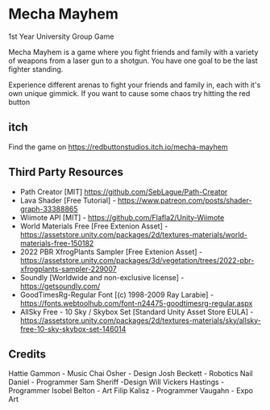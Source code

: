 # Mecha Mayhem
1st Year University Group Game

Mecha Mayhem is a game where you fight friends and family with a variety of weapons from a laser gun to a shotgun. You have one goal to be the last fighter standing.

Experience different arenas to fight your friends and family in, each with it's own unique gimmick. If you want to cause some chaos try hitting the red button

## itch
Find the game on https://redbuttonstudios.itch.io/mecha-mayhem

## Third Party Resources
- Path Creator [MIT] https://github.com/SebLague/Path-Creator
- Lava Shader [Free Tutorial] - https://www.patreon.com/posts/shader-graph-33388865
- Wiimote API [MIT] - https://github.com/Flafla2/Unity-Wiimote
- World Materials Free [Free Extenion Asset] - https://assetstore.unity.com/packages/2d/textures-materials/world-materials-free-150182
- 2022 PBR XfrogPlants Sampler [Free Extenion Asset] - https://assetstore.unity.com/packages/3d/vegetation/trees/2022-pbr-xfrogplants-sampler-229007
- Soundly [Worldwide and non-exclusive license] - https://getsoundly.com/
- GoodTimesRg-Regular Font [(c) 1998-2009 Ray Larabie] - https://fonts.webtoolhub.com/font-n24475-goodtimesrg-regular.aspx
- AllSky Free - 10 Sky / Skybox Set [Standard Unity Asset Store EULA] - https://assetstore.unity.com/packages/2d/textures-materials/sky/allsky-free-10-sky-skybox-set-146014

## Credits
Hattie Gammon - Music
Chai Osher - Design
Josh Beckett - Robotics
Nail Daniel - Programmer
Sam Sheriff -Design
Will Vickers Hastings - Programmer
Isobel Belton - Art
Filip Kalisz - Programmer
Vaugahn - Expo Art

